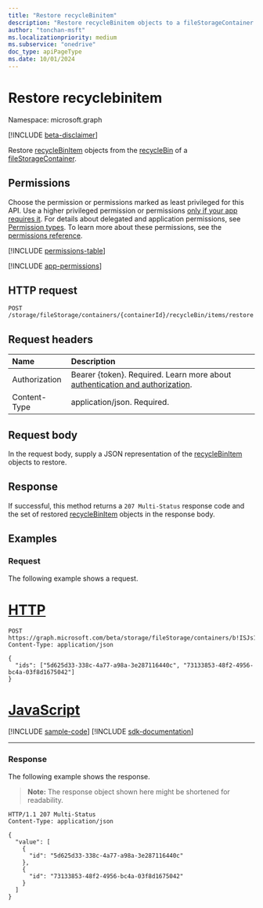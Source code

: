 ```yaml
---
title: "Restore recycleBinitem"
description: "Restore recycleBinitem objects to a fileStorageContainer."
author: "tonchan-msft"
ms.localizationpriority: medium
ms.subservice: "onedrive"
doc_type: apiPageType
ms.date: 10/01/2024
---
```


# Restore recyclebinitem

Namespace: microsoft.graph

[!INCLUDE [beta-disclaimer](../../includes/beta-disclaimer.md)]

Restore [recycleBinItem](../resources/recyclebinitem.md) objects from the [recycleBin](../resources/recyclebin.md) of a [fileStorageContainer](../resources/filestoragecontainer.md). 

## Permissions

Choose the permission or permissions marked as least privileged for this API. Use a higher privileged permission or permissions [only if your app requires it](/graph/permissions-overview#best-practices-for-using-microsoft-graph-permissions). For details about delegated and application permissions, see [Permission types](/graph/permissions-overview#permission-types). To learn more about these permissions, see the [permissions reference](/graph/permissions-reference).

<!-- {
  "blockType": "permissions",
  "name": "filestoragecontainer-restore-recyclebinitem-permissions"
}
-->
[!INCLUDE [permissions-table](../includes/permissions/filestoragecontainer-restore-recyclebinitem-permissions.md)]

[!INCLUDE [app-permissions](../includes/sharepoint-embedded-app-permissions.md)]

## HTTP request

<!-- {
  "blockType": "ignored"
}
-->

``` http
POST /storage/fileStorage/containers/{containerId}/recycleBin/items/restore
```

## Request headers

|Name|Description|
|:---|:---|
|Authorization|Bearer {token}. Required. Learn more about [authentication and authorization](/graph/auth/auth-concepts).|
|Content-Type|application/json. Required.|

## Request body

In the request body, supply a JSON representation of the [recycleBinItem](../resources/recyclebinitem.md) objects to restore.

## Response

If successful, this method returns a `207 Multi-Status` response code and the set of restored [recycleBinItem](../resources/recyclebinitem.md) objects in the response body.

## Examples

### Request

The following example shows a request.

# [HTTP](#tab/http)
<!-- {
  "blockType": "request",
  "name": "restore_filestoragecontainer_recyclebinitem",
  "@odata.type": "Collection(microsoft.graph.recycleBinItem)"
}
-->

``` http
POST  https://graph.microsoft.com/beta/storage/fileStorage/containers/b!ISJs1WRro0y0EWgkUYcktDa0mE8zSlFEqFzqRn70Zwp1CEtDEBZgQICPkRbil_5Z/recycleBin/items/restore
Content-Type: application/json

{
  "ids": ["5d625d33-338c-4a77-a98a-3e287116440c", "73133853-48f2-4956-bc4a-03f8d1675042"]
}
```

# [JavaScript](#tab/javascript)
[!INCLUDE [sample-code](../includes/snippets/javascript/restore-filestoragecontainer-recyclebinitem-javascript-snippets.md)]
[!INCLUDE [sdk-documentation](../includes/snippets/snippets-sdk-documentation-link.md)]

---

### Response

The following example shows the response.

>**Note:** The response object shown here might be shortened for readability.

<!-- {
  "blockType": "response",
  "truncated": true,
  "@odata.type": "Collection(microsoft.graph.recycleBinItem)"
}
-->

``` http
HTTP/1.1 207 Multi-Status
Content-Type: application/json

{
  "value": [
    {
      "id": "5d625d33-338c-4a77-a98a-3e287116440c"
    },
    {
      "id": "73133853-48f2-4956-bc4a-03f8d1675042"
    }
  ]
}
```

